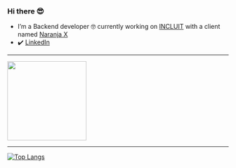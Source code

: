 ### Hi there 😎


- I’m a Backend developer 🤓 currently working on [INCLUIT](https://incluit.com/) with a client named [Naranja X](https://www.naranjax.com/)
- ✔️ [LinkedIn](https://www.linkedin.com/in/martin-e-dos-santos/)

---

<img height="180em" src="https://github-readme-stats.vercel.app/api?theme=dark&username=tinchods93&show_icons=true&hide_border=true&&count_private=true&include_all_commits=true" />

---

[![Top Langs](https://github-readme-stats.vercel.app/api/top-langs/?theme=dark&username=tinchods93&layout=compact)](https://github.com/anuraghazra/github-readme-stats)




